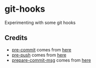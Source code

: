 # git-hooks
Experimenting with some git hooks

## Credits

- [pre-commit](hooks/pre-commit) comes from [here](https://gist.github.com/stefansundin/9059706)
- [pre-push](hooks/pre-push) comes from [here](http://serverfault.com/a/281378)
- [prepare-commit-msg](hooks/prepare-commit-msg) comes from [here](https://github.com/ktamas77/git_hooks/blob/master/jira/prepare-commit-msg)
